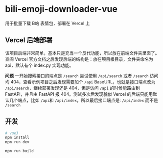 # bili-emoji-downloader-vue

用于批量下载 B站 表情包，部署在 Vercel 上

## Vercel 后端部署

该项目后端非常简单，基本只是充当一个反代功能，所以放在前端文件夹里面了。查阅 Vercel 官方文档之后发现后端的结构是：放在项目根目录，文件夹命名为 api，默认有个 index.py 实现功能。

**问题**
一开始搜索接口的端点是 `/search` 尝试使用 `/api/search` 或者 `/search` 访问均 404，查看示例项目之后发现需要加个 `/api` BaseURL，也就是接口端点改为 `/api/search`，继续部署发现还是 404，但是访问 `/api` 的时候能路由到 FastAPI，并且由 FastAPI 报 404。测试多次后发现貌似 Vercel 的后端只能用默认几个端点，比如 `/api`和 `/api/index`，所以最后接口端点是: `/api/index` 而不是 `/search`


## 开发
```sh
# vue3
npm install
npm run dev

npm run build
```